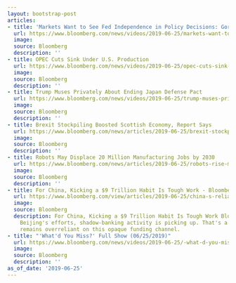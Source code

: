 ```yaml
---
layout: bootstrap-post
articles:
- title: 'Markets Want to See Fed Independence in Policy Decisions: Gordon'
  url: https://www.bloomberg.com/news/videos/2019-06-25/markets-want-to-see-fed-independence-in-policy-decisions-gordon-video
  image: 
  source: Bloomberg
  description: ''
- title: OPEC Cuts Sink Under U.S. Production
  url: https://www.bloomberg.com/news/videos/2019-06-25/opec-cuts-sink-under-u-s-production-video
  image: 
  source: Bloomberg
  description: ''
- title: Trump Muses Privately About Ending Japan Defense Pact
  url: https://www.bloomberg.com/news/videos/2019-06-25/trump-muses-privately-about-ending-japan-defense-pact-video
  image: 
  source: Bloomberg
  description: ''
- title: Brexit Stockpiling Boosted Scottish Economy, Report Says
  url: https://www.bloomberg.com/news/articles/2019-06-25/brexit-stockpiling-boosted-scottish-economy-report-says
  image: 
  source: Bloomberg
  description: ''
- title: Robots May Displace 20 Million Manufacturing Jobs by 2030
  url: https://www.bloomberg.com/news/articles/2019-06-25/robots-rise-may-displace-20-million-manufacturing-jobs-by-2030
  image: 
  source: Bloomberg
  description: ''
- title: For China, Kicking a $9 Trillion Habit Is Tough Work - Bloomberg
  url: https://www.bloomberg.com/view/articles/2019-06-25/china-s-reliance-on-shadow-banking-is-growing-not-shrinking
  image: 
  source: Bloomberg
  description: For China, Kicking a $9 Trillion Habit Is Tough Work Bloomberg Despite
    Beijing's efforts, shadow-banking activity is picking up. That's a sign the economy
    remains overreliant on this opaque funding channel.
- title: "'What'd You Miss?' Full Show (06/25/2019)"
  url: https://www.bloomberg.com/news/videos/2019-06-25/-what-d-you-miss-full-show-06-25-2019-video
  image: 
  source: Bloomberg
  description: ''
as_of_date: '2019-06-25'
---
```


